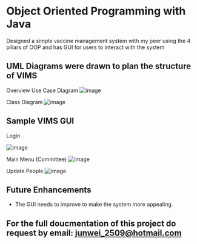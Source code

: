 # Object Oriented Programming with Java
Designed a simple vaccine management system with my peer using the 4 pillars of OOP and has GUI for users to interact with the system 

## UML Diagrams were drawn to plan the structure of VIMS
Overview Use Case Diagram
![image](https://user-images.githubusercontent.com/90762158/160528762-e07daa74-2ae2-4fba-b323-1f26a40f6655.png)

Class Diagram
![image](https://user-images.githubusercontent.com/90762158/160528975-2e72b1cf-4c58-4dab-94f4-ed27bf863017.png)

## Sample VIMS GUI

Login

![image](https://user-images.githubusercontent.com/90762158/160529075-d6923515-76bc-4a39-a73e-3706560c335b.png)

Main Menu (Committee)
![image](https://user-images.githubusercontent.com/90762158/160529110-5cfa0b46-592a-48dd-9cad-07f044b0c656.png)

Update People
![image](https://user-images.githubusercontent.com/90762158/160529355-6893edbe-7d6b-4530-9a73-9235db02497c.png)

## Future Enhancements
- The GUI needs to improve to make the system more appealing. 

## For the full doucmentation of this project do request by email: junwei_2509@hotmail.com
